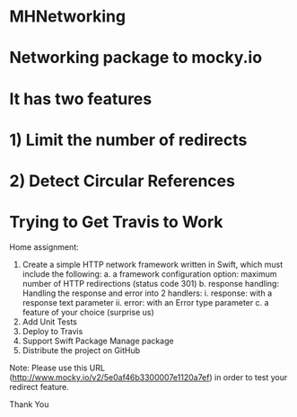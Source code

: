 # MHNetworking

# Networking package to mocky.io
# It has two features
# 1) Limit the number of redirects
# 2) Detect Circular References
# Trying to Get Travis to Work
Home assignment:
1. Create a simple HTTP network framework written in Swift,
which must include the following:
a. a framework configuration option: maximum number of
HTTP redirections (status code 301)
b. response handling: Handling the response and error into 2
handlers:
i. response: with a response text parameter
ii. error: with an Error type parameter
c. a feature of your choice (surprise us)
2. Add Unit Tests
3. Deploy to Travis
4. Support Swift Package Manage package
5. Distribute the project on GitHub

Note: Please use this URL
(http://www.mocky.io/v2/5e0af46b3300007e1120a7ef) in order to
test your redirect feature.

Thank You
